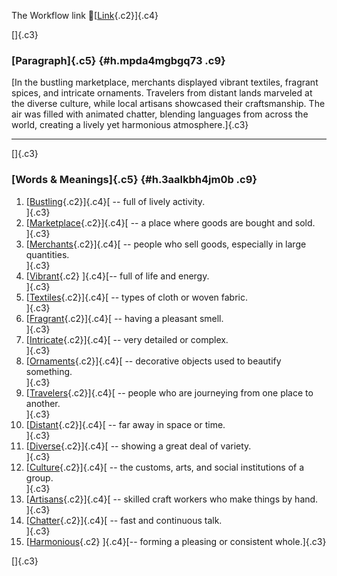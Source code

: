 The Workflow link
👏[[Link](https://www.google.com/url?q=http://www.google.com&sa=D&source=editors&ust=1758385119650744&usg=AOvVaw0unQ8BPafxVBx5Npi-qtTv){.c2}]{.c4}

[]{.c3}

### [Paragraph]{.c5} {#h.mpda4mgbgq73 .c9}

[In the bustling marketplace, merchants displayed vibrant textiles,
fragrant spices, and intricate ornaments. Travelers from distant lands
marveled at the diverse culture, while local artisans showcased their
craftsmanship. The air was filled with animated chatter, blending
languages from across the world, creating a lively yet harmonious
atmosphere.]{.c3}

------------------------------------------------------------------------

[]{.c3}

### [Words & Meanings]{.c5} {#h.3aalkbh4jm0b .c9}

1.  [[Bustling](https://www.google.com/url?q=http://www.google.com&sa=D&source=editors&ust=1758385119652098&usg=AOvVaw28uyeuia-p98HP_gM1wVkq){.c2}]{.c4}[ --
    full of lively activity.\
    ]{.c3}
2.  [[Marketplace](https://www.google.com/url?q=http://www.google.com&sa=D&source=editors&ust=1758385119652325&usg=AOvVaw3gdQ5O8nEaiiSFRTzMJqXu){.c2}]{.c4}[ --
    a place where goods are bought and sold.\
    ]{.c3}
3.  [[Merchants](https://www.google.com/url?q=http://www.google.com&sa=D&source=editors&ust=1758385119652527&usg=AOvVaw0BrghY8jF5tLub1gWrc9xl){.c2}]{.c4}[ --
    people who sell goods, especially in large quantities.\
    ]{.c3}
4.  [[Vibrant](https://www.google.com/url?q=http://www.google.com&sa=D&source=editors&ust=1758385119652734&usg=AOvVaw3ELM5png6CLn57j1djuu_7){.c2}
    ]{.c4}[-- full of life and energy.\
    ]{.c3}
5.  [[Textiles](https://www.google.com/url?q=http://www.google.com&sa=D&source=editors&ust=1758385119652889&usg=AOvVaw3ShewxJigoFkHP333f-M87){.c2}]{.c4}[ --
    types of cloth or woven fabric.\
    ]{.c3}
6.  [[Fragrant](https://www.google.com/url?q=http://www.google.com&sa=D&source=editors&ust=1758385119653100&usg=AOvVaw2dD7eFWid1ZZMV8NBBCKB9){.c2}]{.c4}[ --
    having a pleasant smell.\
    ]{.c3}
7.  [[Intricate](https://www.google.com/url?q=http://www.google.com&sa=D&source=editors&ust=1758385119653265&usg=AOvVaw2UdcXsXfMX_aERUGIrbjMC){.c2}]{.c4}[ --
    very detailed or complex.\
    ]{.c3}
8.  [[Ornaments](https://www.google.com/url?q=http://www.google.com&sa=D&source=editors&ust=1758385119653428&usg=AOvVaw1zycr0HwTlyFBWHWYwDFoL){.c2}]{.c4}[ --
    decorative objects used to beautify something.\
    ]{.c3}
9.  [[Travelers](https://www.google.com/url?q=http://www.google.com&sa=D&source=editors&ust=1758385119653629&usg=AOvVaw2mujU0adWE9OsviE2FhCMz){.c2}]{.c4}[ --
    people who are journeying from one place to another.\
    ]{.c3}
10. [[Distant](https://www.google.com/url?q=http://www.google.com&sa=D&source=editors&ust=1758385119653883&usg=AOvVaw0eaUiOB4Gq4hjd0eTCmB7Y){.c2}]{.c4}[ --
    far away in space or time.\
    ]{.c3}
11. [[Diverse](https://www.google.com/url?q=http://www.google.com&sa=D&source=editors&ust=1758385119654064&usg=AOvVaw0tF7U7aOEIv0hAS0vxM4uQ){.c2}]{.c4}[ --
    showing a great deal of variety.\
    ]{.c3}
12. [[Culture](https://www.google.com/url?q=http://www.google.com&sa=D&source=editors&ust=1758385119654236&usg=AOvVaw10mVnmk1PmwWwPV0MwJjBw){.c2}]{.c4}[ --
    the customs, arts, and social institutions of a group.\
    ]{.c3}
13. [[Artisans](https://www.google.com/url?q=http://www.google.com&sa=D&source=editors&ust=1758385119654446&usg=AOvVaw1rHXslB1eY_WnQUKX58ZNT){.c2}]{.c4}[ --
    skilled craft workers who make things by hand.\
    ]{.c3}
14. [[Chatter](https://www.google.com/url?q=http://www.google.com&sa=D&source=editors&ust=1758385119654666&usg=AOvVaw2KJgF0HIxIt0Ts5P8WywHo){.c2}]{.c4}[ --
    fast and continuous talk.\
    ]{.c3}
15. [[Harmonious](https://www.google.com/url?q=http://www.google.com&sa=D&source=editors&ust=1758385119654886&usg=AOvVaw3B_PLJe7fIlKgzgfAiZuxS){.c2}
    ]{.c4}[-- forming a pleasing or consistent whole.]{.c3}

[]{.c3}
